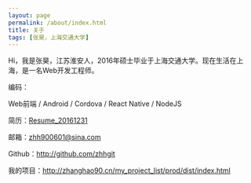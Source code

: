 ```yaml
---
layout: page
permalink: /about/index.html
title: 关于
tags: [张昊，上海交通大学]
---
```


Hi，我是张昊，江苏淮安人，2016年硕士毕业于上海交通大学。现在生活在上海，是一名Web开发工程师。

编码：

Web前端 / Android / Cordova / React Native / NodeJS

简历：[Resume_20161231](http://zhhgit.github.io/simple_resume/)

邮箱：[zhh900601@sina.com](mailto:zhh900601@sina.com)

Github：<http://github.com/zhhgit>

我的项目：<http://zhanghao90.cn/my_project_list/prod/dist/index.html>



